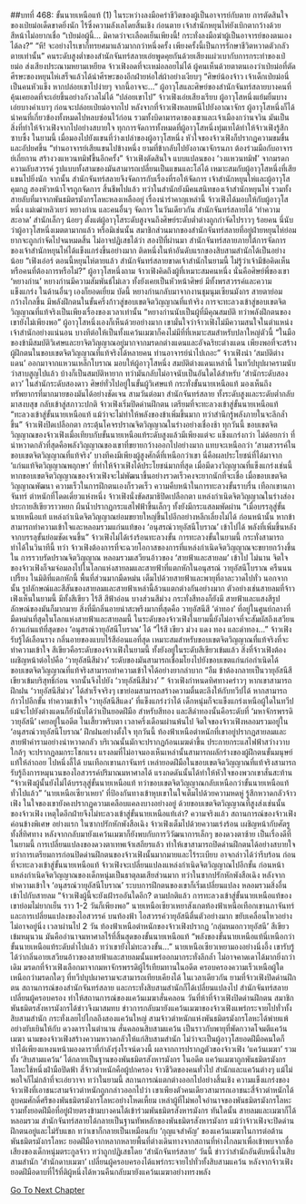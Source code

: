 ##บทที่ 468: ขั้นนายเหนือแท้ (1)
ในระหว่างลงมือคร่าชีวิตของผู้เป็นอาจารย์กับตาย การตัดสินใจของเป่ยม่อเด็ดขาดยิ่งนัก ไร้ซึ่งความลังเลโดยสิ้นเชิง
ก่อนตาย เจ้าสำนักหยุนไห่ยังเบิกตากว้างด้วยสีหน้าไม่อยากเชื่อ
“เป่ยม่อผู้นี้... มิคาดว่าจะเลือดเย็นเพียงนี้! กระทั่งลงมือฆ่าผู้เป็นอาจารย์ของตนเองได้ลง?”
“หึ! จะอย่างไรเขาก็ทรยศมาแล้วมากกว่าหนึ่งครั้ง เพียงครั้งนี้เป็นการรักษาชีวิตหวาดตัวกลัวตายเท่านั้น”
คนระดับสูงต่ำของสำนักจันทร์สลายเอ่ยพูดคุยกันด้วยเสียงแผ่วเบากับการกระทำของเป่ยม่อ ส่งเสียงประณามหยามเหยียด
จ้าวเฟิงอดที่จะเหม่อลอยไม่ได้
ผู้คนเห็นด้วยตาตนเองว่าเป่ยม่อที่ตัดศีรษะของหยุนไห่เสร็จแล้วได้นำศีรษะของอีกฝ่ายห่อใส่ผ้าอย่างเงียบๆ
“ศิษย์น้องจ้าว เจ้าเด็กเป่ยม่อนี่เป็นคนหัวแข็ง หากปล่อยเขาไปง่ายๆ จากนี้อาจจะ...”
ผู้อาวุโสและศิษย์ของสำนักจันทร์สลายบางคนที่คุ้นเคยอดที่จะเอ่ยขึ้นอย่างกังวลไม่ได้
“ปล่อยเขาไป”
จ้าวเฟิงเอ่ยเสียงเรียบ
ผู้อาวุโสหนึ่งแย้มยิ้มบาง เอ่ยบางคำเบาๆ ก่อนจะปล่อยเป่ยม่อจากไป
หลังจากที่จ้าวเฟิงหลบหนีไปยังอาณาจักร ผู้อาวุโสหนึ่งก็ได้นำคนที่เกี่ยวข้องทั้งหมดไปหลบซ่อนไว้ก่อน รวมทั้งบิดามารดาของเขาและเจ้าเมืองกว่านจวิน
มันเป็นสิ่งที่ทำให้จ้าวเฟิงจากไปอย่างสบายใจ
ทุกการจัดการทั้งหมดที่ผู้อาวุโสหนึ่งทุ่มเทได้ทำให้จ้าวเฟิงรู้สึกซาบซึ้ง
ในยามนี้ เมื่อมองไปยังแขนที่ว่างเปล่าของผู้อาวุโสหนึ่ง หัวใจของจ้าวเฟิงก็ปรากฏความขมขื่นและอัปยศขึ้น
“ท่านอาจารย์เสียแขนไปข้างหนึ่ง ยามที่ข้ากลับไปยังอาณาจักรนภา ต้องร่วมมือกับอาจารย์เถี่ยกาน สร้างวงแหวนทมิฬขึ้นอีกครั้ง”
จ้าวเฟิงตัดสินใจ
แบบแปลนของ ‘วงแหวนทมิฬ’ จากมรดกความลับสวรรค์ รูปแบบทั้งสามของมันสามารถเปลี่ยนเป็นแขนและโล่ได้ เหมาะสมกับผู้อาวุโสหนึ่งที่เสียแขนไปยิ่งนัก
จากนั้น
สำนักจันทร์สลายจึงจัดการกับเรื่องที่รอให้จัดการ
เจ้าสำนักหยุนไห่และผู้อาวุโสคุมกฎ สองหัวหน้าโจรถูกจัดการ สิ้นชีพไปแล้ว
ทว่าในสำนักยังมีคนสนิทของเจ้าสำนักหยุนไห่ รวมทั้งสายลับที่มาจากพันธมิตรมังกรโลหะหลงเหลืออยู่
เรื่องน่ารำคาญเหล่านี้ จ้าวเฟิงได้มอบให้กับผู้อาวุโสหนึ่ง แม่เฒ่าหลิวเยว่ หยางก่าน และคนอื่นๆ จัดการ
ในวันเดียวกัน
สำนักจันทร์สลายได้ ‘ทำความสะอาด’ สำนักเล็กๆ น้อยๆ ตั้งแต่ผู้อาวุโสระดับสูงจนถึงศิษย์ระดับต่ำต่างถูกกำจัดไปราวๆ ร้อยคน
นี่นับว่าผู้อาวุโสหนึ่งเมตตามากแล้ว หรือมิเช่นนั้น สมาชิกส่วนมากของสำนักจันทร์สลายที่อยู่ฝ่ายหยุนไห่ย่อมยากจะถูกกำจัดไปจนหมดสิ้น
ไม่อาจปฏิเสธได้ว่า
สองปีที่ผ่านมา สำนักจันทร์สลายภายใต้การจัดการของเจ้าสำนักหยุนไห่ได้แข็งแกร่งขึ้นอย่างมาก ติดหนึ่งในห้าอันดับแรกของสิบสามสำนักได้เป็นอย่างน้อย
“เฟิงเอ๋อร์ ตอนนี้หยุนไห่ตายแล้ว สำนักจันทร์สลายขาดเจ้าสำนักในยามนี้ ไม่รู้ว่าเจ้ามีข้อคิดเห็นหรือคนที่ต้องการหรือไม่?”
ผู้อาวุโสหนึ่งถาม
จ้าวเฟิงคิดถึงผู้ที่เหมาะสมคนหนึ่ง นั่นคือศิษย์พี่ของเขา ‘หยางก่าน’
หยางก่านมีความสัมพันธ์ไม่เลว ทั้งยังเคยเป็นหัวหน้าศิษย์ มีทั้งพรสวรรค์และความแข็งแกร่ง ในด้านอื่นๆ เองก็ยอดเยี่ยม
บัดนี้ หยางก่านกลับมาจากงานชุมนุมเซียนมังกร สายตาย่อมกว้างไกลขึ้น มีพลังฝึกตนในขั้นครึ่งก้าวสู่ขอบเขตจิตวิญญาณที่แท้จริง การจะทะลวงเข้าสู่ขอบเขตจิตวิญญาณที่แท้จริงเป็นเพียงเรื่องของเวลาเท่านั้น
“หยางก่านนับเป็นผู้ที่มีคุณสมบัติ ทว่าพลังฝึกตนของเขายังไม่เพียงพอ”
ผู้อาวุโสหนึ่งเองก็เห็นด้วยอย่างมาก
เขามั่นใจว่าจ้าวเฟิงไม่มีความสนใจในตำแหน่งเจ้าสำนักอย่างแน่นอน บางทีต่อให้เป็นทั้งแคว้นเมฆาก็คงไม่มีที่ที่เหมาะสมสำหรับปลาใหญ่ตัวนี้
“ในมือของข้ามีสมบัติวิเศษและยาจิตวิญญาณอยู่มากจากมรดกต่างแดนและอัจฉริยะต่างแดน เพียงพอที่จะสร้างผู้ฝึกตนในขอบเขตจิตวิญญาณที่แท้จริงได้หลายคน ท่านอาจารย์นำไปเถอะ”
จ้าวเฟิงนำ ‘สมบัติต่างแดน’ ออกมาจากแหวนเหล็กโบราณ มอบให้ผู้อาวุโสหนึ่ง
สมบัติต่างแดนเหล่านี้ ในทวีปบุปผาครามนับว่าสาบสูญไปแล้ว บ้างก็เป็นสมบัติหายาก ทว่ามันกลับไม่อาจนับเป็นอันใดได้สำหรับ ‘สำนักระดับสองดาว’
ในสำนักระดับสองดาว ศิษย์ทั่วไปอยู่ในขั้นผู้วิเศษแท้ กระทั่งขั้นนายเหนือแท้ มองเห็นถึงทรัพยากรที่มากมายของมันได้อย่างชัดเจน
สามวันต่อมา
สำนักจันทร์สลาย ทั้งระดับสูงและระดับต่ำกลับมาสงบสุข กลับเข้าสู่สภาวะปกติ
จ้าวเฟิงเริ่มปิดด่านฝึกตน เตรียมที่จะทะลวงเข้าสู่ขั้นนายเหนือแท้
“ทะลวงเข้าสู่ขั้นนายเหนือแท้ แม้ว่าจะไม่ทำให้พลังของข้าเพิ่มขึ้นมาก ทว่าสำนึกรู้พลังภายในจะลึกล้ำขึ้น”
จ้าวเฟิงปิดเปลือกตา กระตุ้นโคจรปราณจิตวิญญาณในร่างอย่างเชื่องช้า
ทุกวันนี้
ขอบเขตจิตวิญญาณของจ้าวเฟิงเมื่อเทียบกับขั้นนายเหนือแท้ระดับสูงแล้วมีเพียงแต่จะ แข็งแกร่งกว่า ไม่ด้อยกว่า
ที่น่าหวาดกลัวที่สุดคือพลังวิญญาณของเขาที่ขยายกว้างออกไปอย่างมาก แทบจะเหนือกว่า ‘สามสวรรค์ในขอบเขตจิตวิญญาณที่แท้จริง’ บางทีคงมีเพียงผู้สูงศักดิ์ที่เหนือกว่าเขา
นี่คือผลประโยชน์ที่ได้มาจาก ‘แก่นแท้จิตวิญญาณพฤกษา’ ที่ทำให้จ้าวเฟิงได้ประโยชน์มากที่สุด
เมื่อมีดวงวิญญาณที่แข็งแกร่งเช่นนี้ หากขอบเขตจิตวิญญาณของจ้าวเฟิงจะไม่พัฒนาขึ้นอย่างรวดเร็วคงจะยากนักที่จะเชื่อ
เมื่อขอบเขตจิตวิญญาณพัฒนา ความเร็วในการฝึกตนเองก็รวดเร็ว ความคืบหน้าในการทะลวงขั้นราบรื่น
เทือกเขานภาจันทร์ ตำหนักที่โดดเดี่ยวแห่งหนึ่ง
จ้าวเฟิงนั่งขัดสมาธิปิดเปลือกตา แหล่งกำเนิดจิตวิญญาณในร่างส่องประกายสีเขียวราวหยก ผืนน้ำปรากฏกระแสไฟฟ้าขึ้นเล็กๆ ทั้งยังมีกระแสลมพัดผ่าน
“เมื่อบรรลุสู่ขั้นนายเหนือแท้ แหล่งกำเนิดจิตวิญญาณย่อมขยายใหญ่ขึ้นไปอีกอย่างหลีกเลี่ยงไม่ได้ ก่อนหน้านั้น หากข้าสามารถทำความเข้าใจและหลอมรวมแก่นแท้ของ ‘อนุสรณ์วายุอัสนีโบราณ’ เข้าไปได้ พลังที่เพิ่มขึ้นหลังจากบรรลุขั้นย่อมชัดเจนขึ้น”
จ้าวเฟิงไม่ได้เร่งร้อนทะลวงขั้น
การทะลวงขั้นในยามนี้ กระทั่งสามารถทำได้ในวินาทีนี้
ทว่า
จ้าวเฟิงต้องการที่จะฉวยโอกาสของการที่แหล่งกำเนิดจิตวิญญาณจะขยายกว้างขึ้นใน การรวบรัดปราณจิตวิญญาณ หลอมรวมเสวียนอ้าวของ ‘สายฟ้าและสายลม’ เข้าไป
ไม่นาน
จิตใจของจ้าวเฟิงก็จมจ่อมลงไปในโลกแห่งสายลมและสายฟ้าที่แตกหักในอนุสรณ์ วายุอัสนีโบราณ
ครืนนน เปรี้ยง
ในมิติที่แตกหักนี้ พื้นที่ส่วนมากมืดหม่น เต็มไปด้วยสายฟ้าและพายุที่อาละวาดไปทั่ว
นอกจากนั้น รูปลักษณ์และสีสันของสายลมและสายฟ้าเหล่านี้ล้วนแตกต่างกันอย่างมาก
ตัวอย่างเช่นสายลมที่จ้าวเฟิงเห็นในยามนี้ มีทั้งสีเขียว ไร้สี สีฟ้าอ่อน บางส่วนสีม่วง กระทั่งสีทองก็ยังมี
สายฟ้าและแสงสีรูปลักษณ์ของมันก็มากมาย
สิ่งที่มีกลิ่นอายน่าสะพรึงมากที่สุดคือ วายุอัสนีสี ‘ดำทอง’ ที่อยู่ในศูนย์กลางที่มืดหม่นที่สุดในโลกแห่งสายฟ้าและสายลมนี้
ในระดับของจ้าวเฟิงในยามนี้ยังไม่อาจที่จะสัมผัสถึงเสวียนอ้าวแก่นแท้ที่สุดของ ‘อนุสรณ์วายุอัสนีโบราณ’ ได้
“ไร้สี เขียว ม่วง แดง ทอง และดำทอง...”
จ้าวเฟิงรับรู้ได้เลือนราง
กลิ่นอายของแบบไร้สีอ่อนแอที่สุด เหมาะสมสำหรับขอบเขตจิตวิญญาณที่แท้จริงที่จะทำความเข้าใจ
สีเขียวคือระดับของจ้าวเฟิงในยามนี้ ทั้งยังอยู่ในระดับสีเขียวเข้มแล้ว
สิ่งที่จ้าวเฟิงต้องเผชิญหน้าต่อไปคือ ‘วายุอัสนีสีม่วง’ ระดับของมันสามารถเชื่อมโยงไปยังขอบเขตแก่นก่อกำเนิดได้ ขอบเขตจิตวิญญาณที่แท้จริงสามารถทำความเข้าใจได้อย่างยากลำบาก
“อืม ข้าต้องกลายเป็นวายุอัสนีสีเขียวเข้มบริสุทธิ์ก่อน จากนั้นจึงไปยัง ‘วายุอัสนีสีม่วง’ ”
จ้าวเฟิงกำหนดทิศทางคร่าวๆ
หากเขาสามารถฝึกฝน ‘วายุอัสนีสีม่วง’ ได้สำเร็จจริงๆ เขาย่อมสามารถสร้างความตื่นตะลึงให้กับทวีปได้
หากสามารถก้าวไปอีกขั้น ทำความเข้าใจ ‘วายุอัสนีสีแดง’ ที่แข็งแกร่งว่าได้ เด็กหนุ่มก็จะแข็งแกร่งเหนือผู้ใดในทวีป แม้จะไปยังต่างแดนก็ยังนับได้ว่าเป็นยอดฝีมือ
สำหรับสีทอง และสีดำทองนั้นคือระดับที่ ‘มหาจักรพรรดิวายุอัสนี’ เคยอยู่ในอดีต
ในเสี้ยวพริบตา เวลาครึ่งเดือนผ่านพ้นไป
จิตใจของจ้าวเฟิงหลอมรวมอยู่ใน ‘อนุสรณ์วายุอัสนีโบราณ’ ฝึกฝนอย่างตั้งใจ
ทุกวันนี้ ท้องฟ้าเหนือตำหนักที่เขาอยู่ปรากฏสายลมและสายฟ้าคำรามอย่างน่าหวาดกลัว
บริเวณนั้นมักจะปรากฏก้อนเมฆดำขึ้น ประกายกระแสไฟฟ้าสว่างวาบ ใกล้ๆ จะปรากฏลมกระโชกแรง แรงลมที่ไม่อาจมองเห็นเหล่านั้นสามารถผลักร่างของผู้ฝึกตนขั้นมนุษย์แท้ให้ล่าถอย ไปหนึ่งลี้ได้
บนเทือกเขานภาจันทร์ เหล่ายอดฝีมือในขอบเขตจิตวิญญาณที่แท้จริงสามารถรับรู้ถึงการหมุนวนของไอสวรรค์ปริมาณมหาศาลได้ แรงกดดันนั้นได้ทำให้หัวใจของพวกเขาสั่นสะท้าน
“จ้าวเฟิงผู้นั้นยังไม่ได้บรรลุสู่ขั้นนายเหนือแท้ ทว่าขอบเขตจิตวิญญาณกลับเหนือกว่าขั้นนายเหนือแท้ทั่วไปแล้ว”
‘นายเหนือเซียวเหยา’ ที่ป้องกันทางเข้าหุบเขาในใจเต็มไปด้วยความหดหู่ รู้สึกหวาดกลัวจ้าวเฟิง
ในใจของเขายังคงปรากฏความเคลือบแคลงบางอย่างอยู่
ด้วยขอบเขตจิตวิญญาณที่สูงส่งเช่นนั้นของจ้าวเฟิง เหตุใดอีกฝ่ายจึงไม่ทะลวงเข้าสู่ขั้นนายเหนือแท้เล่า?
ความจริงแล้ว
สถานการณ์ของจ้าวเฟิงค่อนข้างพิเศษ
อย่างแรก ในซากปรักหักพังสือเฉิง จ้าวเฟิงเต็มไปด้วยความเร่งร้อน เผชิญหน้ากับศัตรูทั้งสี่ทิศทาง
หลังจากกลับมายังแคว้นเมฆาก็ยังพบกับการวิวัฒนาการเล็กๆ ของดวงตาซ้าย
เป็นเรื่องดีที่ในยามนี้ การเปลี่ยนแปลงของดวงตาเทพเจ้าเสถียรแล้ว ทำให้เขาสามารถปิดด่านฝึกตนได้อย่างสบายใจ
ทว่าการเตรียมการก่อนปิดด่านฝึกตนของจ้าวเฟิงนั้นมากมายและไร้ระเบียบ อาจกล่าวได้ว่ารีบร้อน
ก่อนที่จะทะลวงเข้าสู่ขั้นนายเหนือแท้ จ้าวเฟิงจะเปลี่ยนแปลงแหล่งกำเนิดจิตวิญญาณไปอีกขั้น
ก่อนหน้า แหล่งกำเนิดจิตวิญญาณของเด็กหนุ่มเป็นธาตุลมเสียส่วนมาก
ทว่าในซากปรักหักพังสือเฉิง หลังจากทำความเข้าใจ ‘อนุสรณ์วายุอัสนีโบราณ’ ระบบการฝึกตนของเขาก็เริ่มเปลี่ยนแปลง หลอมรวมสิ่งอื่นเข้าไปกับสายลม
“จ้าวเฟิงผู้นี้จะยังเฝ้ารออันใดอีก? ตามปกติแล้ว การทะลวงเข้าสู่ขั้นนายเหนือแท้ของเขาย่อมไม่ยากเย็น ราว 1-2 วันก็เพียงพอ”
นายเหนือเซียวเหยาสังเกตท้องฟ้าเหนือเทือกเขานภาจันทร์และการเปลี่ยนแปลงของไอสวรรค์
บนท้องฟ้า ไอสวรรค์วายุอัสนีตื่นตัวอย่างมาก ขยับเคลื่อนไหวอย่างไม่อาจอยู่นิ่ง
เวลาผ่านไป 2 วัน
ท้องฟ้าเหนือตำหนักของจ้าวเฟิงปรากฏ ‘กลุ่มหมอกวายุอัสนี’ สีเขียวเข้มหมุนวน มันคืออำนาจมหาศาลไร้ที่สิ้นสุดของขั้นนายเหนือแท้
“พลังของขั้นนายเหนือแท้นี่เหนือกว่าขั้นนายเหนือแท้ระดับต่ำไปแล้ว ทว่าเขายังไม่ทะลวงขั้น...”
นายเหนือเซียวเหยามองอย่างนิ่งอึ้ง
เขารับรู้ได้ว่ากลิ่นอายเสวียนอ้าวของสายฟ้าและสายลมนั้นแพร่ออกมากระทั่งลึกล้ำ ไม่อาจคาดเดาได้มากยิ่งกว่าเดิม
มรดกที่จ้าวเฟิงเลือกมาจากมหาจักรพรรดิผู้ไร้เทียมทานในอดีต ครอบครองความเร็วเหนือผู้ใด เหนือกว่ามรดกใดๆ ที่ทวีปบุปผาครามจะสามารถเทียบเคียงได้
ในเวลาเดียวกัน
ยามที่จ้าวเฟิงปิดด่านฝึกตน สถานการณ์ของสำนักจันทร์สลาย และกระทั่งสิบสามสำนักก็ได้เปลี่ยนแปลงไป
สำนักจันทร์สลายเปลี่ยนผู้ครอบครอง ทำให้สถานการณ์ของแคว้นเมฆาสั่นคลอน
วันที่ห้าที่จ้าวเฟิงปิดด่านฝึกตน
สมาชิกพันธมิตรสังหารมังกรได้ข่าวจึงมาสมทบ
ข่าวการกลับมายังแคว้นเมฆาของจ้าวเฟิงแพร่กระจายไปทั่วทั้งสิบสามสำนัก กระทั่งเลยไปไกลถึงสองแคว้นใหญ่
สามจ้าวตำหนักแห่งพันธมิตรมังกรโลหะได้พ่ายแพ้อย่างยับเยินให้กับ ดวงดาราในตำนาน สั่นคลอนสิบสามแคว้น เป็นราวกับพายุที่พัดกวาดโจมตีแคว้นเมฆา
นามของจ้าวเฟิงสร้างความหวาดกลัวให้แก่สิบสามสำนัก ไม่ว่าจะเป็นผู้อาวุโสยอดฝีมือคนใดก็ทำได้เพียงแหงนหน้ามองดาราที่กำลังรุ่งโรจน์ดวงนี้
ผลจากการปรากฏตัวของจ้าวเฟิง ‘แคว้นเมฆา’ รวมทั้ง ‘สิบสามแคว้น’ ได้กลายเป็นฐานของพันธมิตรสังหารมังกร
ในอดีต
แคว้นเมฆาถูกพันธมิตรมังกรโลหะใช้หนึ่งฝ่ามือปิดฟ้า สี่จ้าวตำหนักคือผู้ปกครอง จ้าวชีวิตของคนทั่วไป สำนักและแคว้นต่างๆ แม้ไม่พอใจก็ไม่กล้าที่จะเอ่ยวาจา
ทว่าในยามนี้ สถานการณ์แตกต่างออกไปอย่างสิ้นเชิง
ความแข็งแกร่งของจ้าวเฟิงที่เอาชนะสามจ้าวตำหนักถูกกล่าวออกไปว่า เขาเพียงตัวคนเดียวสามารถเอาชนะสี่จ้าวตำหนักได้ ลูบคมศักดิ์ศรีของพันธมิตรมังกรโลหะอย่างโหดเหี้ยม
เหล่าผู้ที่ไม่พอใจอำนาจของพันธมิตรมังกรโลหะ รวมทั้งยอดฝีมือที่อยู่ฝ่ายตรงข้ามบางคนได้เข้าร่วมพันธมิตรสังหารมังกร
ทันใดนั้น สายลมและเมฆาก็ได้หลอมรวม สำนักจันทร์สลายได้กลายเป็นฐานทัพหลักของพันธมิตรสังหารมังกร
แม้ว่าจ้าวเฟิงจะปิดด่านฝึกตนอยู่และไม่รับแขก ทว่าเขาก็กลายเป็นเหมือนกับ ‘กุญแจสำคัญ’ ของแคว้นเมฆาในการต่อต้านพันธมิตรมังกรโลหะ
ยอดฝีมือจากหลากหลายพื้นที่ต่างเดินทางจากสถานที่ห่างไกลมาเพื่อเข้าพบจากชื่อเสียงของเด็กหนุ่มตระกูลจ้าว ทว่าถูกปฏิเสธโดย ‘สำนักจันทร์สลาย’
วันนี้
ข่าวว่าสำนักอันดับหนึ่งในสิบสามสำนัก ‘สำนักดาบเมฆา’ เปลี่ยนผู้ครอบครองได้แพร่กระจายไปทั่วทั้งสิบสามแคว้น
หลังจากจ้าวเฟิง ยอดฝีมือดาบที่ไร้ที่ติผู้หนึ่งได้หวนคืนกลับมายังแคว้นเมฆาอย่างทรงพลัง


[Go To Next Chapter]( ./28.md)